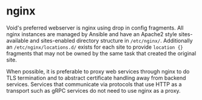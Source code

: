 # nginx

Void's preferred webserver is nginx using drop in config fragments.
All nginx instances are managed by Ansible and have an Apache2 style
sites-available and sites-enabled directory structure in
`/etc/nginx/`.  Additionally an `/etc/nginx/locations.d/` exists for
each site to provide `location {}` fragments that may not be owned by
the same task that created the original site.

When possible, it is preferable to proxy web services through nginx to
do TLS termination and to abstract certificate handling away from
backend services.  Services that communicate via protocols that use
HTTP as a transport such as gRPC services do not need to use nginx as
a proxy.
